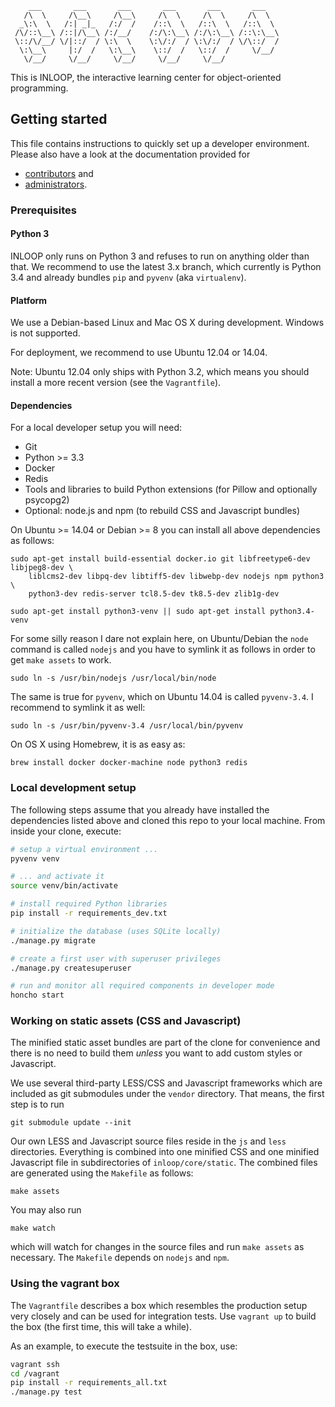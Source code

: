         ___       ___       ___       ___       ___       ___
       /\  \     /\__\     /\__\     /\  \     /\  \     /\  \
      _\:\  \   /:| _|_   /:/  /    /::\  \   /::\  \   /::\  \
     /\/::\__\ /::|/\__\ /:/__/    /:/\:\__\ /:/\:\__\ /::\:\__\
     \::/\/__/ \/|::/  / \:\  \    \:\/:/  / \:\/:/  / \/\::/  /
      \:\__\     |:/  /   \:\__\    \::/  /   \::/  /     \/__/
       \/__/     \/__/     \/__/     \/__/     \/__/

This is INLOOP, the interactive learning center for object-oriented programming.

## Getting started

This file contains instructions to quickly set up a developer environment.
Please also have a look at the documentation provided for

* [contributors](docs/developer-guide.md) and
* [administrators](docs/deployment-guide.md).

### Prerequisites

#### Python 3

INLOOP only runs on Python 3 and refuses to run on anything older than that.
We recommend to use the latest 3.x branch, which currently is Python 3.4 and
already bundles `pip` and `pyvenv` (aka `virtualenv`).

#### Platform

We use a Debian-based Linux and Mac OS X during development. Windows is not
supported.

For deployment, we recommend to use Ubuntu 12.04 or 14.04.

Note: Ubuntu 12.04 only ships with Python 3.2, which means you should install
a more recent version (see the `Vagrantfile`).

#### Dependencies

For a local developer setup you will need:

* Git
* Python >= 3.3
* Docker
* Redis
* Tools and libraries to build Python extensions (for Pillow and optionally psycopg2)
* Optional: node.js and npm (to rebuild CSS and Javascript bundles)

On Ubuntu >= 14.04 or Debian >= 8 you can install all above dependencies as follows:

    sudo apt-get install build-essential docker.io git libfreetype6-dev libjpeg8-dev \
        liblcms2-dev libpq-dev libtiff5-dev libwebp-dev nodejs npm python3 \
        python3-dev redis-server tcl8.5-dev tk8.5-dev zlib1g-dev

    sudo apt-get install python3-venv || sudo apt-get install python3.4-venv

For some silly reason I dare not explain here, on Ubuntu/Debian the `node` command is called
`nodejs` and you have to symlink it as follows in order to get `make assets` to work.

    sudo ln -s /usr/bin/nodejs /usr/local/bin/node

The same is true for `pyvenv`, which on Ubuntu 14.04 is called `pyvenv-3.4`. I recommend to
symlink it as well:

    sudo ln -s /usr/bin/pyvenv-3.4 /usr/local/bin/pyvenv

On OS X using Homebrew, it is as easy as:

    brew install docker docker-machine node python3 redis


### Local development setup

The following steps assume that you already have installed the dependencies listed above
and cloned this repo to your local machine. From inside your clone, execute:

```bash
# setup a virtual environment ...
pyvenv venv

# ... and activate it
source venv/bin/activate

# install required Python libraries
pip install -r requirements_dev.txt

# initialize the database (uses SQLite locally)
./manage.py migrate

# create a first user with superuser privileges
./manage.py createsuperuser

# run and monitor all required components in developer mode
honcho start
```

### Working on static assets (CSS and Javascript)

The minified static asset bundles are part of the clone for convenience and
there is no need to build them *unless* you want to add custom styles or
Javascript.

We use several third-party LESS/CSS and Javascript frameworks which are
included as git submodules under the `vendor` directory. That means, the
first step is to run

    git submodule update --init

Our own LESS and Javascript source files reside in the `js` and `less`
directories. Everything is combined into one minified CSS and one minified
Javascript file in subdirectories of `inloop/core/static`. The combined
files are generated using the `Makefile` as follows:

    make assets

You may also run

    make watch

which will watch for changes in the source files and run `make assets`
as necessary. The `Makefile` depends on `nodejs` and `npm`.

### Using the vagrant box

The `Vagrantfile` describes a box which resembles the production setup very
closely and can be used for integration tests. Use `vagrant up` to build the
box (the first time, this will take a while).

As an example, to execute the testsuite in the box, use:

```bash
vagrant ssh
cd /vagrant
pip install -r requirements_all.txt
./manage.py test
```
